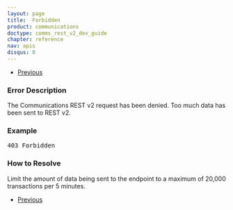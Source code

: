 ```yaml
---
layout: page
title:  Forbidden
product: communications
doctype: comms_rest_v2_dev_guide
chapter: reference
nav: apis
disqus: 0
---
```


<ul class="pager">
  <li class="previous"><a href="/communications/dev-guide_rest_v2/reference/general-errors/"><i class="glyphicon glyphicon-chevron-left"></i>Previous</a></li>
</ul>

<h3>Error Description</h3>
The Communications REST v2 request has been denied.  Too much data has been sent to REST v2.

<h3>Example</h3>
<pre>
403 Forbidden
</pre>

<h3>How to Resolve</h3>
Limit the amount of data being sent to the endpoint to a maximum of 20,000 transactions per 5 minutes.

<ul class="pager">
  <li class="previous"><a href="/communications/dev-guide_rest_v2/reference/general-errors/"><i class="glyphicon glyphicon-chevron-left"></i>Previous</a></li>
</ul>
